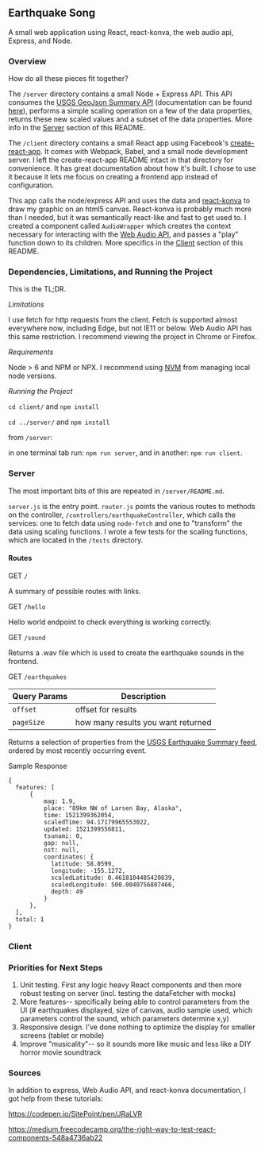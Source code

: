 ## Earthquake Song ##

A small web application using React, react-konva, the web audio api, Express, and Node.

### Overview ###

How do all these pieces fit together?

The `/server` directory contains a small Node + Express API. This API consumes the [USGS GeoJson Summary API](https://earthquake.usgs.gov/earthquakes/feed/v1.0/summary/all_day.geojson) (documentation can be found [here](https://earthquake.usgs.gov/earthquakes/feed/v1.0/geojson.php)), performs a simple scaling operation on a few of the data properties, returns these new scaled values and a subset of the data properties. More info in the [Server](#server) section of this README.


The `/client` directory contains a small React app using Facebook's [create-react-app](https://github.com/facebook/create-react-app). It comes with Webpack, Babel, and a small node development server. I left
the create-react-app README intact in that directory for convenience. It has great documentation about how it's built. I chose to use it because it lets me focus on creating a frontend app instead of configuration.

This app calls the node/express API and uses the data and [react-konva](https://github.com/lavrton/react-konva) to draw my graphic on an html5 canvas. React-konva is probably much more than I needed, but it was
semantically react-like and fast to get used to. I created a component called `AudioWrapper` which creates the context necessary for interacting with the [Web Audio API](https://developer.mozilla.org/en-US/docs/Web/API/Web_Audio_API), and passes a "play" function down to its children. More specifics in the [Client](#client) section of this README.


### Dependencies, Limitations, and Running the Project ###

This is the TL;DR.

*Limitations*

I use fetch for http requests from the client. Fetch is supported almost everywhere now, including Edge, but not IE11 or below. Web Audio API has this same restriction.
I recommend viewing the project in Chrome or Firefox.


*Requirements*

Node > 6 and NPM or NPX. I recommend using [NVM](https://github.com/creationix/nvm) from managing local node versions.


*Running the Project*

`cd client/` and `npm install`

`cd ../server/` and `npm install`

from `/server`:

in one terminal tab run: `npm run server`, and in another: `npm run client`.


### Server ###

The most important bits of this are repeated in `/server/README.md`.

`server.js` is the entry point. `router.js` points the various routes to methods on the controller, `/controllers/earthquakeController`, which calls
the services: one to fetch data using `node-fetch` and one to "transform" the data using scaling functions. I wrote a few tests for the scaling functions, which are located in the `/tests` directory.


#### Routes ####

GET `/`

A summary of possible routes with links.

GET `/hello`

Hello world endpoint to check everything is working correctly.

GET `/sound`

Returns a .wav file which is used to create the earthquake sounds in the frontend.

GET `/earthquakes`

| Query Params  | Description |          
| ------------- |------------- |
| `offset`      | offset for results |
| `pageSize`    | how many results you want returned |

Returns a selection of properties from the [USGS Earthquake Summary feed](https://earthquake.usgs.gov/earthquakes/feed/v1.0/geojson.php), ordered by most recently occurring event.

Sample Response

```
{
  features: [
      {
          mag: 1.9,
          place: "89km NW of Larsen Bay, Alaska",
          time: 1521399362054,
          scaledTime: 94.17179965553022,
          updated: 1521399556811,
          tsunami: 0,
          gap: null,
          nst: null,
          coordinates: {
            latitude: 58.0599,
            longitude: -155.1272,
            scaledLatitude: 0.4618104485420839,
            scaledLongitude: 500.0040756807466,
            depth: 49
          }
      },
  ],
  total: 1
}
```

### Client ###




### Priorities for Next Steps ###

1. Unit testing. First any logic heavy React components and then more robust testing on server (incl. testing the dataFetcher with mocks)
1. More features-- specifically being able to control parameters from the UI (# earthquakes displayed, size of canvas, audio sample used, which parameters control the sound, which parameters determine x,y)
1. Responsive design. I've done nothing to optimize the display for smaller screens (tablet or mobile)
1. Improve "musicality"-- so it sounds more like music and less like a DIY horror movie soundtrack

### Sources ###

In addition to express, Web Audio API, and react-konva documentation, I got help from these tutorials:

https://codepen.io/SitePoint/pen/JRaLVR

https://medium.freecodecamp.org/the-right-way-to-test-react-components-548a4736ab22
